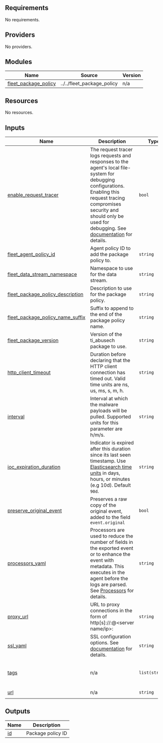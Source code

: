 <!-- BEGIN_TF_DOCS -->
## Requirements

No requirements.

## Providers

No providers.

## Modules

| Name | Source | Version |
|------|--------|---------|
| <a name="module_fleet_package_policy"></a> [fleet\_package\_policy](#module\_fleet\_package\_policy) | ../../fleet_package_policy | n/a |

## Resources

No resources.

## Inputs

| Name | Description | Type | Default | Required |
|------|-------------|------|---------|:--------:|
| <a name="input_enable_request_tracer"></a> [enable\_request\_tracer](#input\_enable\_request\_tracer) | The request tracer logs requests and responses to the agent's local file-system for debugging configurations. Enabling this request tracing compromises security and should only be used for debugging. See [documentation](https://www.elastic.co/guide/en/beats/filebeat/current/filebeat-input-httpjson.html#_request_tracer_filename) for details. | `bool` | `null` | no |
| <a name="input_fleet_agent_policy_id"></a> [fleet\_agent\_policy\_id](#input\_fleet\_agent\_policy\_id) | Agent policy ID to add the package policy to. | `string` | n/a | yes |
| <a name="input_fleet_data_stream_namespace"></a> [fleet\_data\_stream\_namespace](#input\_fleet\_data\_stream\_namespace) | Namespace to use for the data stream. | `string` | `"default"` | no |
| <a name="input_fleet_package_policy_description"></a> [fleet\_package\_policy\_description](#input\_fleet\_package\_policy\_description) | Description to use for the package policy. | `string` | `""` | no |
| <a name="input_fleet_package_policy_name_suffix"></a> [fleet\_package\_policy\_name\_suffix](#input\_fleet\_package\_policy\_name\_suffix) | Suffix to append to the end of the package policy name. | `string` | `""` | no |
| <a name="input_fleet_package_version"></a> [fleet\_package\_version](#input\_fleet\_package\_version) | Version of the ti\_abusech package to use. | `string` | `"2.7.0"` | no |
| <a name="input_http_client_timeout"></a> [http\_client\_timeout](#input\_http\_client\_timeout) | Duration before declaring that the HTTP client connection has timed out. Valid time units are ns, us, ms, s, m, h. | `string` | `"30s"` | no |
| <a name="input_interval"></a> [interval](#input\_interval) | Interval at which the malware payloads will be pulled. Supported units for this parameter are h/m/s. | `string` | `"10m"` | no |
| <a name="input_ioc_expiration_duration"></a> [ioc\_expiration\_duration](#input\_ioc\_expiration\_duration) | Indicator is expired after this duration since its last seen timestamp. Use [Elasticsearch time units](https://www.elastic.co/guide/en/elasticsearch/reference/current/api-conventions.html#time-units) in days, hours, or minutes (e.g 10d). Default `90d`. | `string` | `"90d"` | no |
| <a name="input_preserve_original_event"></a> [preserve\_original\_event](#input\_preserve\_original\_event) | Preserves a raw copy of the original event, added to the field `event.original` | `bool` | `false` | no |
| <a name="input_processors_yaml"></a> [processors\_yaml](#input\_processors\_yaml) | Processors are used to reduce the number of fields in the exported event or to enhance the event with metadata. This executes in the agent before the logs are parsed. See [Processors](https://www.elastic.co/guide/en/beats/filebeat/current/filtering-and-enhancing-data.html) for details. | `string` | `null` | no |
| <a name="input_proxy_url"></a> [proxy\_url](#input\_proxy\_url) | URL to proxy connections in the form of http\[s\]://<user>:<password>@<server name/ip>:<port> | `string` | `null` | no |
| <a name="input_ssl_yaml"></a> [ssl\_yaml](#input\_ssl\_yaml) | SSL configuration options. See [documentation](https://www.elastic.co/guide/en/beats/filebeat/current/configuration-ssl.html#ssl-common-config) for details. | `string` | `null` | no |
| <a name="input_tags"></a> [tags](#input\_tags) | n/a | `list(string)` | <pre>[<br>  "forwarded",<br>  "abusech-malware"<br>]</pre> | no |
| <a name="input_url"></a> [url](#input\_url) | n/a | `string` | `"https://urlhaus-api.abuse.ch/v1/payloads/recent/"` | no |

## Outputs

| Name | Description |
|------|-------------|
| <a name="output_id"></a> [id](#output\_id) | Package policy ID |
<!-- END_TF_DOCS -->